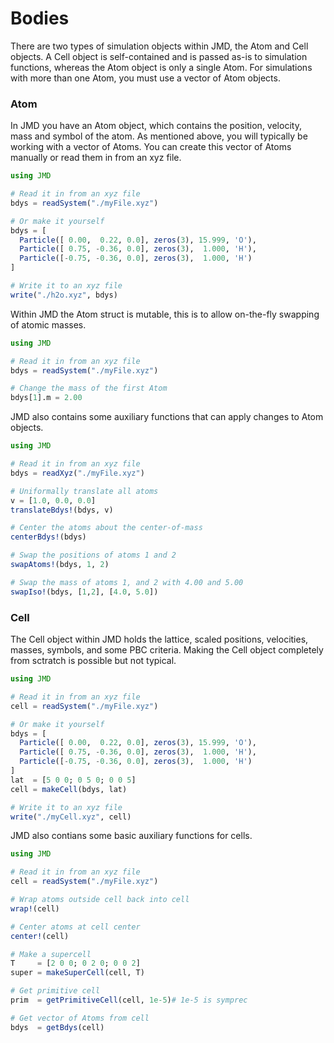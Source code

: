 # Bodies

There are two types of simulation objects within JMD, the Atom and Cell objects. A Cell object is self-contained and is passed as-is to simulation functions, whereas the Atom object is only a single Atom. For simulations with more than one Atom, you must use a vector of Atom objects.

### Atom

In JMD you have an Atom object, which contains the position, velocity, mass and symbol of the atom. As mentioned above, you will typically be working with a vector of Atoms. You can create this vector of Atoms manually or read them in from an xyz file.

```julia
using JMD

# Read it in from an xyz file
bdys = readSystem("./myFile.xyz")

# Or make it yourself
bdys = [
  Particle([ 0.00,  0.22, 0.0], zeros(3), 15.999, 'O'),
  Particle([ 0.75, -0.36, 0.0], zeros(3),  1.000, 'H'),
  Particle([-0.75, -0.36, 0.0], zeros(3),  1.000, 'H')
]

# Write it to an xyz file
write("./h2o.xyz", bdys)
```

Within JMD the Atom struct is mutable, this is to allow on-the-fly swapping of atomic masses. 

```julia
using JMD

# Read it in from an xyz file
bdys = readSystem("./myFile.xyz")

# Change the mass of the first Atom
bdys[1].m = 2.00
```

JMD also contains some auxiliary functions that can apply changes to Atom objects.

```julia
using JMD

# Read it in from an xyz file
bdys = readXyz("./myFile.xyz")

# Uniformally translate all atoms
v = [1.0, 0.0, 0.0]
translateBdys!(bdys, v)

# Center the atoms about the center-of-mass
centerBdys!(bdys)

# Swap the positions of atoms 1 and 2
swapAtoms!(bdys, 1, 2)

# Swap the mass of atoms 1, and 2 with 4.00 and 5.00
swapIso!(bdys, [1,2], [4.0, 5.0])
```

### Cell

The Cell object within JMD holds the lattice, scaled positions, velocities, masses, symbols, and some PBC criteria. Making the Cell object completely from sctratch is possible but not typical. 

```julia
using JMD

# Read it in from an xyz file
cell = readSystem("./myFile.xyz")

# Or make it yourself
bdys = [
  Particle([ 0.00,  0.22, 0.0], zeros(3), 15.999, 'O'),
  Particle([ 0.75, -0.36, 0.0], zeros(3),  1.000, 'H'),
  Particle([-0.75, -0.36, 0.0], zeros(3),  1.000, 'H')
]
lat  = [5 0 0; 0 5 0; 0 0 5]
cell = makeCell(bdys, lat)

# Write it to an xyz file
write("./myCell.xyz", cell)
```

JMD also contians some basic auxiliary functions for cells. 

```julia
using JMD

# Read it in from an xyz file
cell = readSystem("./myFile.xyz")

# Wrap atoms outside cell back into cell
wrap!(cell)

# Center atoms at cell center
center!(cell)

# Make a supercell
T     = [2 0 0; 0 2 0; 0 0 2]
super = makeSuperCell(cell, T)

# Get primitive cell
prim  = getPrimitiveCell(cell, 1e-5)# 1e-5 is symprec

# Get vector of Atoms from cell
bdys  = getBdys(cell)
```